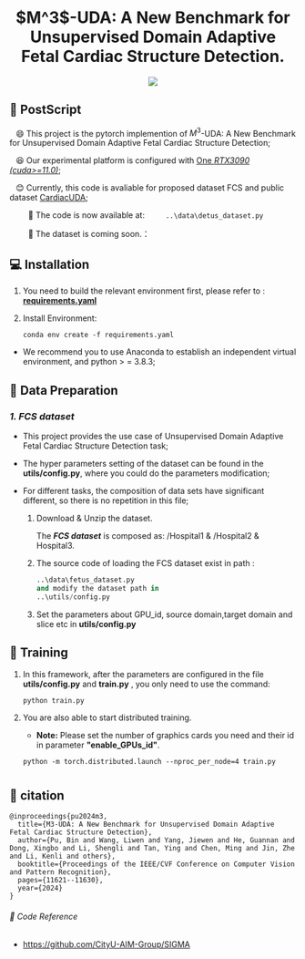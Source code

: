 <div align=center>
<h1>  $M^3$-UDA: A New Benchmark for Unsupervised Domain Adaptive Fetal Cardiac Structure Detection.</h1>
</div>
<div align=center>

<!-- <a src="https://img.shields.io/badge/%F0%9F%93%96-ICCV_2023-8A2BE2.svg?style=flat-square" href="https://arxiv.org/abs/2309.11145">
<img src="https://img.shields.io/badge/%F0%9F%93%96-ICCV_2023-8A2BE2.svg?style=flat-square">
</a> -->
   
<a src="https://img.shields.io/badge/%F0%9F%9A%80-xmed_Lab-ed6c00.svg?style=flat-square" href="https://xmengli.github.io/">
<img src="https://img.shields.io/badge/%F0%9F%9A%80-xmed_Lab-ed6c00.svg?style=flat-square">
</a>

<!-- <a src="https://img.shields.io/badge/%F0%9F%9A%80-XiaoweiXu's Github-blue.svg?style=flat-square" href="https://github.com/XiaoweiXu/CardiacUDA-dataset">
<img src="https://img.shields.io/badge/%F0%9F%9A%80-Xiaowei Xu's Github-blue.svg?style=flat-square">
</a> -->

</div>


## :hammer: PostScript
&ensp; :smile: This project is the pytorch implemention of $M^3$-UDA: A New Benchmark for Unsupervised Domain Adaptive Fetal Cardiac Structure Detection;

&ensp; :laughing: Our experimental platform is configured with <u>One *RTX3090 (cuda>=11.0)*</u>; 

&ensp; :blush: Currently, this code is avaliable for proposed dataset FCS and public dataset <u>CardiacUDA</u>;

<!-- &ensp; :smiley: For codes and accessment that related to dataset ***CardiacUDA***; -->

&ensp; &ensp; &ensp;    **:eyes:** The code is now available at:
&ensp; &ensp; &ensp;       ```
                            ..\data\detus_dataset.py
                           ```

<!-- &ensp; :heart_eyes: For codes and accessment that related to dataset ***CardiacUDA*** -->

&ensp; &ensp; &ensp;    **:eyes:** The dataset is coming soon.：


## :computer: Installation


1. You need to build the relevant environment first, please refer to : [**requirements.yaml**](requirements.yaml)

2. Install Environment:
    ```
    conda env create -f requirements.yaml
    ```

+ We recommend you to use Anaconda to establish an independent virtual environment, and python > = 3.8.3; 


## :blue_book: Data Preparation

### *1. FCS dataset*
 * This project provides the use case of Unsupervised Domain Adaptive Fetal Cardiac Structure Detection task;

 * The hyper parameters setting of the dataset can be found in the **utils/config.py**, where you could do the parameters modification;

 * For different tasks, the composition of data sets have significant different, so there is no repetition in this file;


   <!-- #### *1.1. Download The **FCS**.* -->
   <!-- :speech_balloon: The detail of CAMUS, please refer to: https://www.creatis.insa-lyon.fr/Challenge/camus/index.html/. -->

   1. Download & Unzip the dataset.

      The ***FCS dataset*** is composed as: /Hospital1 & /Hospital2 & Hospital3.

   2. The source code of loading the FCS dataset exist in path :

      ```python
      ..\data\fetus_dataset.py
      and modify the dataset path in
      ..\utils/config.py
      ```

   3. Set the parameters about GPU_id, source domain,target domain and slice etc in **utils/config.py** 
   <!-- #### *1.2. Download The **CardiacUDA**.*

   :speech_balloon: The detail of CardiacUDA, please refer to: https://echonet.github.io/dynamic/.

   1. Download & Unzip the dataset.

      - The ***CardiacUDA*** dataset is consist of: /Video, FileList.csv & VolumeTracings.csv.

   2. The source code of loading the Echonet dataset exist in path :

      ```python
      ..\datasets\echo.py
      and modify the dataset path in
      ..\train_camus_echo.py
      ``` -->

## :feet: Training

1. In this framework, after the parameters are configured in the file **utils/config.py** and **train.py** , you only need to use the command:

    ```shell
    python train.py
    ```

2. You are also able to start distributed training. 

   - **Note:** Please set the number of graphics cards you need and their id in parameter **"enable_GPUs_id"**.
   ```shell
   python -m torch.distributed.launch --nproc_per_node=4 train.py
   ```

#

## :feet: citation

```
@inproceedings{pu2024m3,
  title={M3-UDA: A New Benchmark for Unsupervised Domain Adaptive Fetal Cardiac Structure Detection},
  author={Pu, Bin and Wang, Liwen and Yang, Jiewen and He, Guannan and Dong, Xingbo and Li, Shengli and Tan, Ying and Chen, Ming and Jin, Zhe and Li, Kenli and others},
  booktitle={Proceedings of the IEEE/CVF Conference on Computer Vision and Pattern Recognition},
  pages={11621--11630},
  year={2024}
}
```


###### :rocket: Code Reference 
  - https://github.com/CityU-AIM-Group/SIGMA

<!-- ###### :rocket: Updates Ver 1.0（PyTorch）
###### :rocket: Project Created by Jiewen Yang : jyangcu@connect.ust.hk -->
